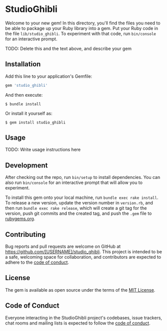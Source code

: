 # StudioGhibli

Welcome to your new gem! In this directory, you'll find the files you need to be able to package up your Ruby library into a gem. Put your Ruby code in the file `lib/studio_ghibli`. To experiment with that code, run `bin/console` for an interactive prompt.

TODO: Delete this and the text above, and describe your gem

## Installation

Add this line to your application's Gemfile:

```ruby
gem 'studio_ghibli'
```

And then execute:

    $ bundle install

Or install it yourself as:

    $ gem install studio_ghibli

## Usage

TODO: Write usage instructions here

## Development

After checking out the repo, run `bin/setup` to install dependencies. You can also run `bin/console` for an interactive prompt that will allow you to experiment.

To install this gem onto your local machine, run `bundle exec rake install`. To release a new version, update the version number in `version.rb`, and then run `bundle exec rake release`, which will create a git tag for the version, push git commits and the created tag, and push the `.gem` file to [rubygems.org](https://rubygems.org).

## Contributing

Bug reports and pull requests are welcome on GitHub at https://github.com/[USERNAME]/studio_ghibli. This project is intended to be a safe, welcoming space for collaboration, and contributors are expected to adhere to the [code of conduct](https://github.com/[USERNAME]/studio_ghibli/blob/master/CODE_OF_CONDUCT.md).

## License

The gem is available as open source under the terms of the [MIT License](https://opensource.org/licenses/MIT).

## Code of Conduct

Everyone interacting in the StudioGhibli project's codebases, issue trackers, chat rooms and mailing lists is expected to follow the [code of conduct](https://github.com/[USERNAME]/studio_ghibli/blob/master/CODE_OF_CONDUCT.md).
